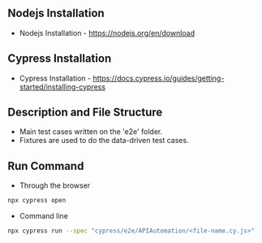 
## Nodejs Installation

   * Nodejs Installation - https://nodejs.org/en/download
    
## Cypress Installation

   * Cypress Installation - https://docs.cypress.io/guides/getting-started/installing-cypress

## Description and File Structure

   * Main test cases written on the 'e2e' folder.
   * Fixtures are used to do the data-driven test cases.
        
## Run Command

   *   Through the browser
 ```bash
npx cypress open
 ```
   * Command line
 ```bash
npx cypress run --spec "cypress/e2e/APIAutomation/<file-name.cy.js>"
 ```

